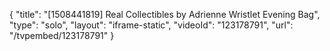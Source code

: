 {
    "title": "[1508441819] Real Collectibles by Adrienne Wristlet Evening Bag",
    "type": "solo",
    "layout": "iframe-static",
    "videoId": "123178791",
    "url": "\/tvpembed\/123178791"
}